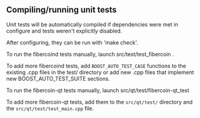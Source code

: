 Compiling/running unit tests
------------------------------------

Unit tests will be automatically compiled if dependencies were met in configure
and tests weren't explicitly disabled.

After configuring, they can be run with 'make check'.

To run the fibercoind tests manually, launch src/test/test_fibercoin .

To add more fibercoind tests, add `BOOST_AUTO_TEST_CASE` functions to the existing
.cpp files in the test/ directory or add new .cpp files that
implement new BOOST_AUTO_TEST_SUITE sections.

To run the fibercoin-qt tests manually, launch src/qt/test/fibercoin-qt_test

To add more fibercoin-qt tests, add them to the `src/qt/test/` directory and
the `src/qt/test/test_main.cpp` file.
